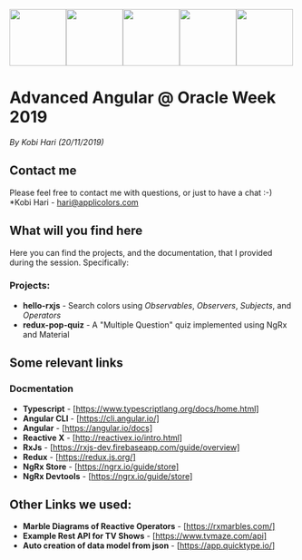 <img src="https://github.com/kobi2294/OracleWeek2019/blob/master/presentations/Logo.png" data-canonical-src="https://github.com/kobi2294/OracleWeek2019/blob/master/presentations/Logo.png" height="100"><img src="https://github.com/kobi2294/OracleWeek2019/blob/master/presentations/Angular.png" data-canonical-src="https://github.com/kobi2294/OracleWeek2019/blob/master/presentations/Angular.png" height="100"><img src="https://github.com/kobi2294/OracleWeek2019/blob/master/presentations/RxJS.png" data-canonical-src="https://github.com/kobi2294/OracleWeek2019/blob/master/presentations/RxJS.png" height="100"><img src="https://github.com/kobi2294/OracleWeek2019/blob/master/presentations/NgRx.png" data-canonical-src="https://github.com/kobi2294/OracleWeek2019/blob/master/presentations/NgRx.png" height="100"><img src="https://github.com/kobi2294/OracleWeek2019/blob/master/presentations/Material.png" data-canonical-src="https://github.com/kobi2294/OracleWeek2019/blob/master/presentations/Material.png" height="100">

# Advanced Angular @ Oracle Week 2019
*By Kobi Hari (20/11/2019)*

## Contact me
Please feel free to contact me with questions, or just to have a chat :-)
*Kobi Hari - hari@applicolors.com

## What will you find here
Here you can find the projects, and the documentation, that I provided during the session. 
Specifically:
### Projects:
- **hello-rxjs** - Search colors using *Observables*, *Observers*, *Subjects*, and *Operators*
- **redux-pop-quiz** - A "Multiple Question" quiz implemented using NgRx and Material

## Some relevant links
### Docmentation
- **Typescript** - [https://www.typescriptlang.org/docs/home.html]
- **Angular CLI** - [https://cli.angular.io/]
- **Angular** - [https://angular.io/docs]
- **Reactive X** - [http://reactivex.io/intro.html]
- **RxJs** - [https://rxjs-dev.firebaseapp.com/guide/overview]
- **Redux** - [https://redux.js.org/]
- **NgRx Store** - [https://ngrx.io/guide/store]
- **NgRx Devtools** - [https://ngrx.io/guide/store]

## Other Links we used:
- **Marble Diagrams of Reactive Operators** - [https://rxmarbles.com/]
- **Example Rest API for TV Shows** - [https://www.tvmaze.com/api]
- **Auto creation of data model from json** - [https://app.quicktype.io/]


